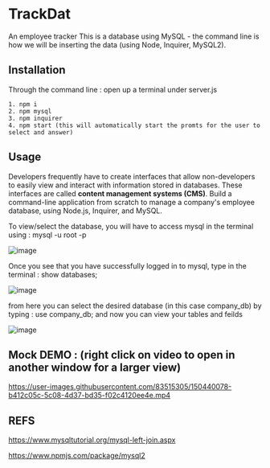 # TrackDat
An employee tracker 
This is a database using MySQL - the command line is how we will be inserting the data (using Node, Inquirer, MySQL2). 

## Installation 

Through the command line : open up a terminal under server.js 
    
    1. npm i
    2. npm mysql
    3. npm inquirer
    4. npm start (this will automatically start the promts for the user to select and answer)

## Usage 

Developers frequently have to create interfaces that allow non-developers to easily view and interact with information stored in databases. These interfaces are called **content management systems (CMS)**. Build a command-line application from scratch to manage a company's employee database, using Node.js, Inquirer, and MySQL.

To view/select the database, you will have to access mysql in the terminal using :  mysql -u root -p

![image](https://user-images.githubusercontent.com/83515305/150429534-0912d04c-8636-4387-98d0-3aa57fca396d.png)

Once you see that you have successfully logged in to mysql, type in the terminal :  show databases; 

![image](https://user-images.githubusercontent.com/83515305/150429784-f09bfd55-2d99-47a2-a078-f3263700841c.png)

from here you can select the desired database (in this case company_db) by typing :  use company_db;
and now you can view your tables and feilds 

![image](https://user-images.githubusercontent.com/83515305/150430140-93f35f61-0e23-477e-83c0-2621052506b9.png)


## Mock DEMO : (right click on video to open in another window for a larger view)



https://user-images.githubusercontent.com/83515305/150440078-b412c05c-5c08-4d37-bd35-f02c4120ee4e.mp4



## REFS

https://www.mysqltutorial.org/mysql-left-join.aspx

https://www.npmjs.com/package/mysql2
